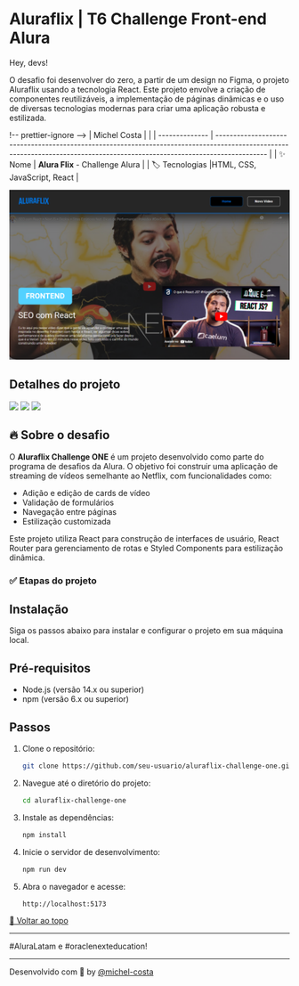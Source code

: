 # Aluraflix | T6 Challenge Front-end Alura

<div id='top'></div>

Hey, devs!

O desafio foi desenvolver do zero, a partir de um design no Figma, o projeto Aluraflix usando a tecnologia React. Este projeto envolve a criação de componentes reutilizáveis, a implementação de páginas dinâmicas e o uso de diversas tecnologias modernas para criar uma aplicação robusta e estilizada.

!-- prettier-ignore -->
| Michel Costa |   |
| -------------- | -------------------------------------------------------------------------------------------------------------------------------------------------------------------------- |
| ✨ Nome        | **Alura Flix** - Challenge Alura |
| 🏷️ Tecnologias |HTML, CSS, JavaScript, React |

<img src="/public/imagens/proj.png" alt="Descrição da imagem">

## Detalhes do projeto

<div>
  <img src="https://img.shields.io/badge/HTML5-E34F26?style=for-the-badge&logo=html5&logoColor=white">
  <img src="https://img.shields.io/badge/CSS3-1572B6?style=for-the-badge&logo=css3&logoColor=white">

  <img src="https://img.shields.io/badge/JavaScript-F7DF1E?style=for-the-badge&logo=javascript&logoColor=black">

</div>

<div id="challenge"></div>

## 🔥 Sobre o desafio

O **Aluraflix Challenge ONE** é um projeto desenvolvido como parte do programa de desafios da Alura. O objetivo foi construir uma aplicação de streaming de vídeos semelhante ao Netflix, com funcionalidades como:

- Adição e edição de cards de vídeo
- Validação de formulários
- Navegação entre páginas
- Estilização customizada

Este projeto utiliza React para construção de interfaces de usuário, React Router para gerenciamento de rotas e Styled Components para estilização dinâmica.

### ✅ Etapas do projeto

## Instalação

Siga os passos abaixo para instalar e configurar o projeto em sua máquina local.

## Pré-requisitos

- Node.js (versão 14.x ou superior)
- npm (versão 6.x ou superior)

## Passos

1. Clone o repositório:

   ```bash
   git clone https://github.com/seu-usuario/aluraflix-challenge-one.git

2. Navegue até o diretório do projeto:

    ```bash
    cd aluraflix-challenge-one

3. Instale as dependências:

   ```bash
   npm install

4. Inicie o servidor de desenvolvimento:

   ```bash
   npm run dev

5. Abra o navegador e acesse:

   ```bash
   http://localhost:5173

<a href='#top'>🔼 Voltar ao topo</a>

---
#AluraLatam e #oraclenexteducation!


---

Desenvolvido com 🧡 by [@michel-costa]()
